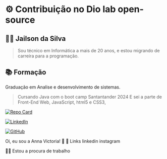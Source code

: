# ⚙️ Contribuição no Dio lab open-source

## 👨‍💻 Jailson da Silva

> Sou técnico em Informática a mais de 20 anos, e estou migrando de carreira para a programação.

## 📚 Formação

Graduação em Analise e desenvolvimento de sistemas.

> Cursando Java com o boot camp Santantander 2024
> E sei a parte de Front-End Web, JavaScript, html5 e CSS3,

[![Repo Card](https://github-readme-stats.vercel.app/api/pin/?username=jailsonn&repo=secretword&bg_color=000&border_color=30A3DC&show_icons=true&icon_color=30A3DC&title_color=E94D5F&text_color=FFF)](https://github.com/SEUUSERNAME/SEUREPOSITORIO)

[![LinkedIn](https://img.shields.io/badge/LinkedIn-0077B5?style=for-the-badge&logo=linkedin&logoColor=white)](https://www.linkedin.com/in/jailsonn-silva/SEUUSERNAME/)

[![GitHub](https://img.shields.io/badge/GitHub-100000?style=for-the-badge&logo=github&logoColor=white)](https://github.com/jailsonn/SEUUSERNAME)

Oi, eu sou a Anna Victoria! 👋
🔗 Links
linkedin instagram

👩‍💻 Estou a procura de trabalho
